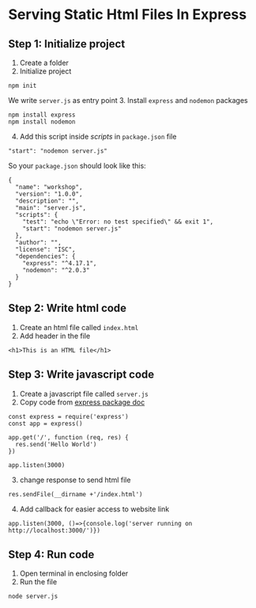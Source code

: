 # Serving Static Html Files In Express

## Step 1: Initialize project
1. Create a folder
2. Initialize project
```
npm init
```
We write `server.js` as entry point
3. Install `express` and `nodemon` packages
```
npm install express
npm install nodemon
```
4. Add this script inside *scripts* in `package.json` file
```
"start": "nodemon server.js"
```

So your `package.json` should look like this:
```
{
  "name": "workshop",
  "version": "1.0.0",
  "description": "",
  "main": "server.js",
  "scripts": {
    "test": "echo \"Error: no test specified\" && exit 1",
    "start": "nodemon server.js" 
  },
  "author": "",
  "license": "ISC",
  "dependencies": {
    "express": "^4.17.1",
    "nodemon": "^2.0.3"
  }
}
```

## Step 2: Write html code
1. Create an html file called `index.html`
2. Add header in the file
```
<h1>This is an HTML file</h1>
```

## Step 3: Write javascript code
1. Create a javascript file called `server.js`
2. Copy code from [express package doc](https://www.npmjs.com/package/express)
```
const express = require('express')
const app = express()
 
app.get('/', function (req, res) {
  res.send('Hello World')
})
 
app.listen(3000)
```
3. change response to send html file
```
res.sendFile(__dirname +'/index.html')
```
4. Add callback for easier access to website link
```
app.listen(3000, ()=>{console.log('server running on http://localhost:3000/')})
```

## Step 4: Run code
1. Open terminal in enclosing folder
2. Run the file
```
node server.js
```